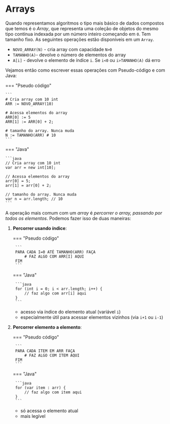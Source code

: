 # Arrays

Quando representamos algoritmos o tipo mais básico de dados compostos que temos é o *Array*, que representa uma coleção de objetos do mesmo tipo contínua indexada por um número inteiro começando em `0`. Tem tamanho fixo. As seguintes operações estão disponíveis em um `Array`.

- `NOVO_ARRAY(N)` - cria array com capacidade `N>0`
- `TAMANHO(A)`- devolve o número de elementos do array
- `A[i]` - devolve o elemento de índice `i`. Se `i<0` ou `i>TAMANHO(A)` dá erro


Vejamos então como escrever essas operações com Pseudo-código e com Java:

=== "Pseudo código"

    ```
    # Cria array com 10 int
    ARR := NOVO_ARRAY(10)

    # Acessa elementos do array
    ARR[0] := 5
    ARR[1] := ARR[0] + 2;

    # tamanho do array. Nunca muda
    N := TAMANHO(ARR) # 10
    ```

=== "Java"

    ```java
    // Cria array com 10 int
    var arr = new int[10];

    // Acessa elementos do array
    arr[0] = 5;
    arr[1] = arr[0] + 2;

    // tamanho do array. Nunca muda
    var n = arr.length; // 10
    ```

A operação mais comum com um *array* é *percorrer o array, passando por todos os elementos*. Podemos fazer isso de duas maneiras:


1. **Percorrer usando índice**:
    
    === "Pseudo código"

        ```
        PARA CADA I=0 ATÉ TAMANHO(ARR) FAÇA
            # FAZ ALGO COM ARR[I] AQUI
        FIM
        ```

    === "Java"

        ```java
        for (int i = 0; i < arr.length; i++) {
            // faz algo com arr[i] aqui
        }
        ```

    - acesso via índice do elemento atual (variável `i`)
    - especialmente útil para acessar elementos vizinhos (via `i+1` ou `i-1`)

2. **Percorrer elemento a elemento**:
    
    === "Pseudo código"

        ```
        PARA CADA ITEM EM ARR FAÇA
            # FAZ ALGO COM ITEM AQUI
        FIM
        ```

    === "Java"

        ```java
        for (var item : arr) {
            // faz algo com item aqui
        }
        ```

    - só acessa o elemento atual
    - mais legível
